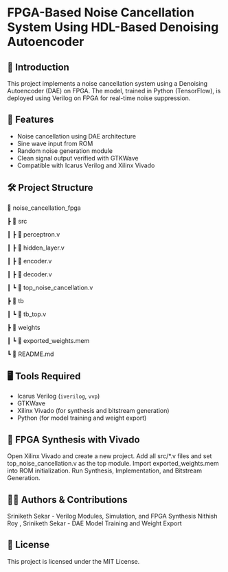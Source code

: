 # FPGA-Based Noise Cancellation System Using HDL-Based Denoising Autoencoder

## 📝 Introduction
This project implements a noise cancellation system using a Denoising Autoencoder (DAE) on FPGA. The model, trained in Python (TensorFlow), is deployed using Verilog on FPGA for real-time noise suppression.

## 📌 Features
- Noise cancellation using DAE architecture
- Sine wave input from ROM
- Random noise generation module
- Clean signal output verified with GTKWave
- Compatible with Icarus Verilog and Xilinx Vivado

## 🛠️ Project Structure
📂 noise_cancellation_fpga

┣ 📂 src

┃ ┣ 📜 perceptron.v

┃ ┣ 📜 hidden_layer.v

┃ ┣ 📜 encoder.v

┃ ┣ 📜 decoder.v

┃ ┗ 📜 top_noise_cancellation.v

┣ 📂 tb

┃ ┗ 📜 tb_top.v

┣ 📂 weights

┃ ┗ 📜 exported_weights.mem

┗ 📜 README.md



## 🖥️ Tools Required
- Icarus Verilog (`iverilog`, `vvp`)
- GTKWave
- Xilinx Vivado (for synthesis and bitstream generation)
- Python (for model training and weight export)

## 📌 FPGA Synthesis with Vivado
Open Xilinx Vivado and create a new project.
Add all src/*.v files and set top_noise_cancellation.v as the top module.
Import exported_weights.mem into ROM initialization.
Run Synthesis, Implementation, and Bitstream Generation.

## 👨‍💻 Authors & Contributions
Sriniketh Sekar - Verilog Modules, Simulation, and FPGA Synthesis
Nithish Roy , Sriniketh Sekar - DAE Model Training and Weight Export

## 📄 License
This project is licensed under the MIT License.


